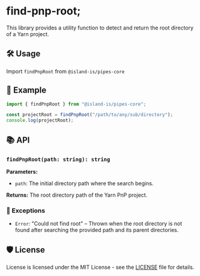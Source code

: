 # find-pnp-root;

This library provides a utility function to detect and return the root directory of a Yarn project.

## 🛠️ Usage

Import `findPnpRoot` from `@island-is/pipes-core`

## 📖 Example

```typescript
import { findPnpRoot } from "@island-is/pipes-core";

const projectRoot = findPnpRoot("/path/to/any/sub/directory");
console.log(projectRoot);
```

## 📚 API

### `findPnpRoot(path: string): string`

**Parameters:**

- `path`: The initial directory path where the search begins.

**Returns:** The root directory path of the Yarn PnP project.

### 🚫 Exceptions

- `Error`: "Could not find root" – Thrown when the root directory is not found after searching the provided path and its parent directories.

## 🛡️ License

License is licensed under the MIT License - see the [LICENSE](../../LICENSE) file for details.
